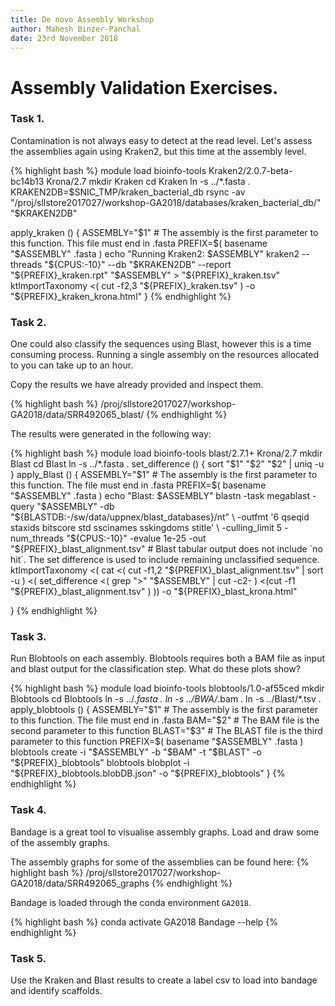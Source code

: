 ```yaml
---
title: De novo Assembly Workshop
author: Mahesh Binzer-Panchal
date: 23rd November 2018
---
```

# Assembly Validation Exercises.

### Task 1.

Contamination is not always easy to detect at the read level. Let's assess the assemblies again using Kraken2, but this time
at the assembly level.

{% highlight bash %}
module load bioinfo-tools Kraken2/2.0.7-beta-bc14b13 Krona/2.7
mkdir Kraken
cd Kraken
ln -s ../*.fasta .
KRAKEN2DB=$SNIC_TMP/kraken_bacterial_db
rsync -av "/proj/sllstore2017027/workshop-GA2018/databases/kraken_bacterial_db/" "$KRAKEN2DB"

apply_kraken () {
   ASSEMBLY="$1" # The assembly is the first parameter to this function. This file must end in .fasta
   PREFIX=$( basename "$ASSEMBLY" .fasta )
   echo "Running Kraken2: $ASSEMBLY"
   kraken2 --threads "${CPUS:-10}" --db "$KRAKEN2DB" --report "${PREFIX}_kraken.rpt" "$ASSEMBLY" > "${PREFIX}_kraken.tsv"
   ktImportTaxonomy <( cut -f2,3 "${PREFIX}_kraken.tsv" ) -o "${PREFIX}_kraken_krona.html"
}
{% endhighlight %}

### Task 2.

One could also classify the sequences using Blast, however this is a time consuming process.
Running a single assembly on the resources allocated to you can take up to an hour.

Copy the results we have already provided and inspect them.

{% highlight bash %}
/proj/sllstore2017027/workshop-GA2018/data/SRR492065_blast/
{% endhighlight %}

The results were generated in the following way:

{% highlight bash %}
module load bioinfo-tools blast/2.7.1+ Krona/2.7
mkdir Blast
cd Blast
ln -s ../*.fasta .
set_difference () {
	sort "$1" "$2" "$2" | uniq -u
}
apply_Blast () {
	ASSEMBLY="$1" # The assembly is the first parameter to this function. The file must end in .fasta
	PREFIX=$( basename "$ASSEMBLY" .fasta )
	echo "Blast: $ASSEMBLY"
	blastn -task megablast -query "$ASSEMBLY" -db "${BLASTDB:-/sw/data/uppnex/blast_databases}/nt" \
		-outfmt '6 qseqid staxids bitscore std sscinames sskingdoms stitle' \
		-culling_limit 5 -num_threads "${CPUS:-10}" -evalue 1e-25 -out "${PREFIX}_blast_alignment.tsv"
	# Blast tabular output does not include `no hit`. The set difference is used to include remaining unclassified sequence.
	ktImportTaxonomy <( cat <( cut -f1,2 "${PREFIX}_blast_alignment.tsv" | sort -u ) <( set_difference <( grep ">" "$ASSEMBLY" | cut -c2- ) <(cut -f1 "${PREFIX}_blast_alignment.tsv" ) )) -o "${PREFIX}_blast_krona.html"

}
{% endhighlight %}

### Task 3.  

Run Blobtools on each assembly. Blobtools requires both a BAM file as input and blast output for the classification step.
What do these plots show?

{% highlight bash %}
module load bioinfo-tools blobtools/1.0-af55ced
mkdir Blobtools
cd Blobtools
ln -s ../*.fasta .
ln -s ../BWA/*.bam .
ln -s ../Blast/*.tsv .
apply_blobtools () {
    ASSEMBLY="$1" # The assembly is the first parameter to this function. The file must end in .fasta
    BAM="$2" # The BAM file is the second parameter to this function
    BLAST="$3" # The BLAST file is the third parameter to this function
    PREFIX=$( basename "$ASSEMBLY" .fasta )
    blobtools create -i "$ASSEMBLY" -b "$BAM" -t "$BLAST" -o "${PREFIX}_blobtools"
    blobtools blobplot -i "${PREFIX}_blobtools.blobDB.json" -o "${PREFIX}_blobtools"
}
{% endhighlight %}

### Task 4.

Bandage is a great tool to visualise assembly graphs. Load and draw some of the assembly graphs.

The assembly graphs for some of the assemblies can be found here:
{% highlight bash %}
/proj/sllstore2017027/workshop-GA2018/data/SRR492065_graphs
{% endhighlight %}

Bandage is loaded through the conda environment `GA2018`.

{% highlight bash %}
conda activate GA2018
Bandage --help
{% endhighlight %}

### Task 5.

Use the Kraken and Blast results to create a label csv to load into bandage and identify scaffolds.
